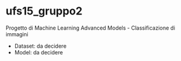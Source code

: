 # ufs15_gruppo2

Progetto di Machine Learning Advanced Models - Classificazione di immagini
- Dataset: da decidere
- Model: da decidere
